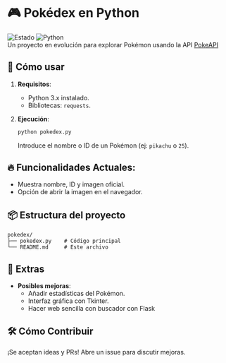 ﻿# 🎮 Pokédex en Python

![Estado](https://img.shields.io/badge/Estado-En_Desarrollo-yellow)
![Python](https://img.shields.io/badge/Python-3.x-blue)   
Un proyecto en evolución para explorar Pokémon usando la API [PokeAPI](https://pokeapi.co/)

## 🚀 Cómo usar
1. **Requisitos**:  
   - Python 3.x instalado.  
   - Bibliotecas: `requests`.  

2. **Ejecución**:  
   ```bash
   python pokedex.py
   ```
   Introduce el nombre o ID de un Pokémon (ej: `pikachu` o `25`).

## 🔥 Funcionalidades Actuales: 
   - Muestra nombre, ID y imagen oficial.  
   - Opción de abrir la imagen en el navegador.  

## 📦 Estructura del proyecto
```
pokedex/
├── pokedex.py    # Código principal
└── README.md     # Este archivo
```

## 🌟 Extras
- **Posibles mejoras**:  
  - Añadir estadísticas del Pokémon.  
  - Interfaz gráfica con Tkinter.
  - Hacer web sencilla con buscador con Flask  

## 🛠 Cómo Contribuir  
¡Se aceptan ideas y PRs! Abre un issue para discutir mejoras.  
